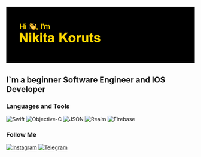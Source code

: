 ![Header](https://github.com/n1kitich/n1kitich/blob/main/assets/header.png)

## I`m a beginner Software Engineer and IOS Developer

### Languages and Tools
![Swift](https://img.shields.io/badge/-Swift-202020?style=for-the-badge&logo=swift) ![Objective-C](https://img.shields.io/badge/-Objective--C-202020?style=for-the-badge&logo=c&logoColor=19A2EC) ![JSON](https://img.shields.io/badge/-JSON-202020?style=for-the-badge&logo=json&logoColor=F7DF1E) ![Realm](https://img.shields.io/badge/-Realm-202020?style=for-the-badge&logo=Realm&logoColor=19A2EC) ![Firebase](https://img.shields.io/badge/-Firebase-202020?style=for-the-badge&logo=Firebase&logoColor=F7BE00)


### Follow Me
[![Instagram](https://img.shields.io/badge/-Instagram-202020?style=for-the-badge&logo=Instagram)](https://www.instagram.com/n1kitich)
[![Telegram](https://img.shields.io/badge/-Telegram-202020?style=for-the-badge&logo=Telegram)](https://t.me/n1kitich)

